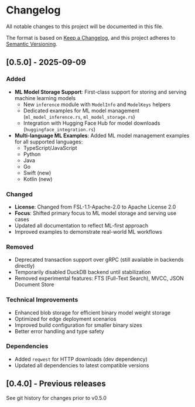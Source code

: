 # Changelog

All notable changes to this project will be documented in this file.

The format is based on [Keep a Changelog](https://keepachangelog.com/en/1.0.0/),
and this project adheres to [Semantic Versioning](https://semver.org/spec/v2.0.0.html).

## [0.5.0] - 2025-09-09

### Added
- **ML Model Storage Support**: First-class support for storing and serving machine learning models
  - New `inference` module with `ModelInfo` and `ModelKeys` helpers
  - Dedicated examples for ML model management (`ml_model_inference.rs`, `ml_model_storage.rs`)
  - Integration with Hugging Face Hub for model downloads (`huggingface_integration.rs`)
- **Multi-language ML Examples**: Added ML model management examples for all supported languages:
  - TypeScript/JavaScript
  - Python
  - Java
  - Go
  - Swift (new)
  - Kotlin (new)

### Changed
- **License**: Changed from FSL-1.1-Apache-2.0 to Apache License 2.0
- **Focus**: Shifted primary focus to ML model storage and serving use cases
- Updated all documentation to reflect ML-first approach
- Improved examples to demonstrate real-world ML workflows

### Removed
- Deprecated transaction support over gRPC (still available in backends directly)
- Temporarily disabled DuckDB backend until stabilization
- Removed experimental features: FTS (Full-Text Search), MVCC, JSON Document Store

### Technical Improvements
- Enhanced blob storage for efficient binary model weight storage
- Optimized for edge deployment scenarios
- Improved build configuration for smaller binary sizes
- Better error handling and type safety

### Dependencies
- Added `reqwest` for HTTP downloads (dev dependency)
- Updated all dependencies to latest compatible versions

## [0.4.0] - Previous releases

See git history for changes prior to v0.5.0
